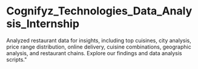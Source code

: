 # Cognifyz_Technologies_Data_Analysis_Internship
Analyzed restaurant data for insights, including top cuisines, city analysis, price range distribution, online delivery, cuisine combinations, geographic analysis, and restaurant chains. Explore our findings and data analysis scripts."
